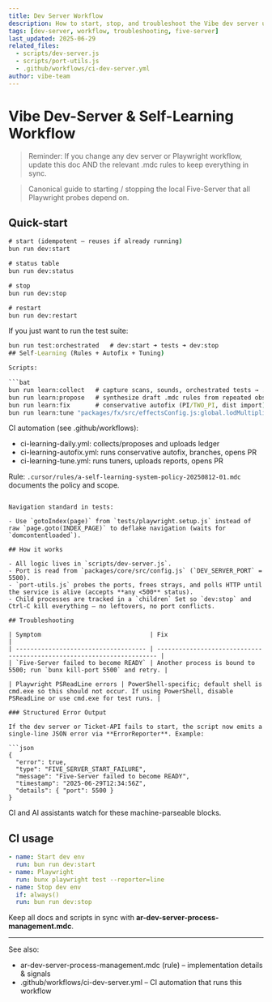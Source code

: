 ```yaml
---
title: Dev Server Workflow
description: How to start, stop, and troubleshoot the Vibe dev server used by Playwright probes.
tags: [dev-server, workflow, troubleshooting, five-server]
last_updated: 2025-06-29
related_files:
  - scripts/dev-server.js
  - scripts/port-utils.js
  - .github/workflows/ci-dev-server.yml
author: vibe-team
---
```


# Vibe Dev-Server & Self-Learning Workflow

> Reminder: If you change any dev server or Playwright workflow, update this doc AND the relevant .mdc rules to keep everything in sync.

> Canonical guide to starting / stopping the local Five-Server that all Playwright probes depend on.

## Quick-start

```bat
# start (idempotent – reuses if already running)
bun run dev:start

# status table
bun run dev:status

# stop
bun run dev:stop

# restart
bun run dev:restart
```

If you just want to run the test suite:

````bat
bun run test:orchestrated   # dev:start ➜ tests ➜ dev:stop
## Self-Learning (Rules + Autofix + Tuning)

Scripts:

```bat
bun run learn:collect   # capture scans, sounds, orchestrated tests → .ai/ledger/events-YYYYMM.jsonl
bun run learn:propose   # synthesize draft .mdc rules from repeated observations
bun run learn:fix       # conservative autofix (PI/TWO_PI, dist import)
bun run learn:tune "packages/fx/src/effectsConfig.js:global.lodMultiplier"  # nightly tuner
````

CI automation (see .github/workflows):

- ci-learning-daily.yml: collects/proposes and uploads ledger
- ci-learning-autofix.yml: runs conservative autofix, branches, opens PR
- ci-learning-tune.yml: runs tuners, uploads reports, opens PR

Rule: `.cursor/rules/a-self-learning-system-policy-20250812-01.mdc` documents the policy and scope.

````

Navigation standard in tests:

- Use `gotoIndex(page)` from `tests/playwright.setup.js` instead of raw `page.goto(INDEX_PAGE)` to deflake navigation (waits for `domcontentloaded`).

## How it works

- All logic lives in `scripts/dev-server.js`.
- Port is read from `packages/core/src/config.js` (`DEV_SERVER_PORT` = 5500).
- `port-utils.js` probes the ports, frees strays, and polls HTTP until the service is alive (accepts **any <500** status).
- Child processes are tracked in a `children` Set so `dev:stop` and Ctrl-C kill everything – no leftovers, no port conflicts.

## Troubleshooting

| Symptom                              | Fix                                                                    |
| ------------------------------------ | ---------------------------------------------------------------------- |
| `Five-Server failed to become READY` | Another process is bound to 5500; run `bunx kill-port 5500` and retry. |

| Playwright PSReadLine errors | PowerShell-specific; default shell is cmd.exe so this should not occur. If using PowerShell, disable PSReadLine or use cmd.exe for test runs. |

### Structured Error Output

If the dev server or Ticket-API fails to start, the script now emits a single-line JSON error via **ErrorReporter**. Example:

```json
{
  "error": true,
  "type": "FIVE_SERVER_START_FAILURE",
  "message": "Five-Server failed to become READY",
  "timestamp": "2025-06-29T12:34:56Z",
  "details": { "port": 5500 }
}
````

CI and AI assistants watch for these machine-parseable blocks.

## CI usage

```yaml
- name: Start dev env
  run: bun run dev:start
- name: Playwright
  run: bunx playwright test --reporter=line
- name: Stop dev env
  if: always()
  run: bun run dev:stop
```

Keep all docs and scripts in sync with **ar-dev-server-process-management.mdc**.

---

See also:

- ar-dev-server-process-management.mdc (rule) – implementation details & signals
- .github/workflows/ci-dev-server.yml – CI automation that runs this workflow
